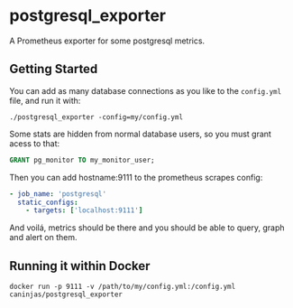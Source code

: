 # postgresql_exporter

A Prometheus exporter for some postgresql metrics.

## Getting Started

You can add as many database connections as you like to the
`config.yml` file, and run it with:

```console
./postgresql_exporter -config=my/config.yml
```

Some stats are hidden from normal database users, so you must grant acess to that:

```sql
GRANT pg_monitor TO my_monitor_user;
```

Then you can add hostname:9111 to the prometheus scrapes config:

```yml
- job_name: 'postgresql'
  static_configs:
    - targets: ['localhost:9111']
```

And voilá, metrics should be there and you should be able to query,
graph and alert on them.


## Running it within Docker

```console
docker run -p 9111 -v /path/to/my/config.yml:/config.yml caninjas/postgresql_exporter
```
